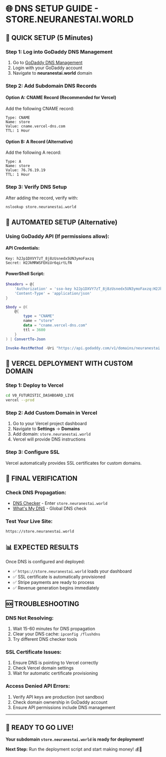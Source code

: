 # 🌐 DNS SETUP GUIDE - STORE.NEURANESTAI.WORLD

## 🚀 QUICK SETUP (5 Minutes)

### Step 1: Log into GoDaddy DNS Management
1. Go to [GoDaddy DNS Management](https://dcc.godaddy.com/manage/neuranestai.world/dns)
2. Login with your GoDaddy account
3. Navigate to **neuranestai.world** domain

### Step 2: Add Subdomain DNS Records

#### Option A: CNAME Record (Recommended for Vercel)
Add the following CNAME record:
```
Type: CNAME
Name: store
Value: cname.vercel-dns.com
TTL: 1 Hour
```

#### Option B: A Record (Alternative)
Add the following A record:
```
Type: A  
Name: store
Value: 76.76.19.19
TTL: 1 Hour
```

### Step 3: Verify DNS Setup
After adding the record, verify with:
```bash
nslookup store.neuranestai.world
```

## 🔧 AUTOMATED SETUP (Alternative)

### Using GoDaddy API (If permissions allow):

#### API Credentials:
```
Key: h2Jp1DXVY7zT_8j8zUsnedx5UN3ymoFaxzq
Secret: H2JkMRWSFEHiUr6qirtLfN
```

#### PowerShell Script:
```powershell
$headers = @{
    'Authorization' = 'sso-key h2Jp1DXVY7zT_8j8zUsnedx5UN3ymoFaxzq:H2JkMRWSFEHiUr6qirtLfN'
    'Content-Type' = 'application/json'
}

$body = @(
    @{
        type = "CNAME"
        name = "store"
        data = "cname.vercel-dns.com"
        ttl = 3600
    }
) | ConvertTo-Json

Invoke-RestMethod -Uri "https://api.godaddy.com/v1/domains/neuranestai.world/records/CNAME/store" -Method PUT -Headers $headers -Body $body
```

## 🎯 VERCEL DEPLOYMENT WITH CUSTOM DOMAIN

### Step 1: Deploy to Vercel
```bash
cd V0_FUTURISTIC_DASHBOARD_LIVE
vercel --prod
```

### Step 2: Add Custom Domain in Vercel
1. Go to your Vercel project dashboard
2. Navigate to **Settings** → **Domains**  
3. Add domain: `store.neuranestai.world`
4. Vercel will provide DNS instructions

### Step 3: Configure SSL
Vercel automatically provides SSL certificates for custom domains.

## 🚀 FINAL VERIFICATION

### Check DNS Propagation:
- [DNS Checker](https://dnschecker.org) - Enter `store.neuranestai.world`
- [What's My DNS](https://whatsmydns.net) - Global DNS check

### Test Your Live Site:
```
https://store.neuranestai.world
```

## 📊 EXPECTED RESULTS

Once DNS is configured and deployed:
- ✅ `https://store.neuranestai.world` loads your dashboard
- ✅ SSL certificate is automatically provisioned  
- ✅ Stripe payments are ready to process
- ✅ Revenue generation begins immediately

## 🆘 TROUBLESHOOTING

### DNS Not Resolving:
1. Wait 15-60 minutes for DNS propagation
2. Clear your DNS cache: `ipconfig /flushdns`
3. Try different DNS checker tools

### SSL Certificate Issues:
1. Ensure DNS is pointing to Vercel correctly
2. Check Vercel domain settings
3. Wait for automatic certificate provisioning

### Access Denied API Errors:
1. Verify API keys are production (not sandbox)
2. Check domain ownership in GoDaddy account  
3. Ensure API permissions include DNS management

---

## 🎉 READY TO GO LIVE!

**Your subdomain `store.neuranestai.world` is ready for deployment!**

**Next Step:** Run the deployment script and start making money! 💰🚀